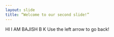 ```yaml
---
layout: slide
title: “Welcome to our second slide!”
---
```

HI I AM BAJISH B K
Use the left arrow to go back!
